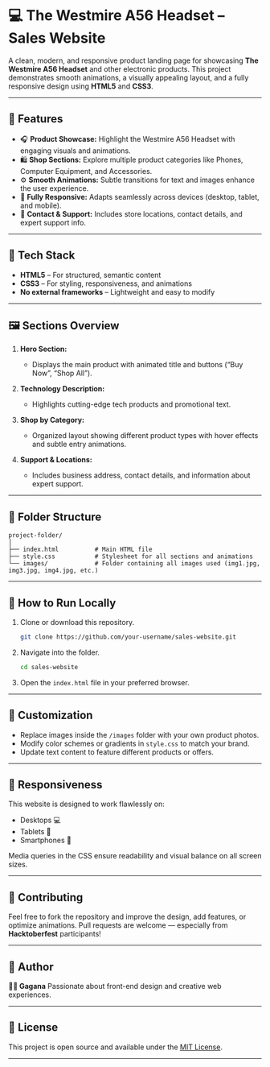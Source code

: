 # 💻 The Westmire A56 Headset – Sales Website

A clean, modern, and responsive product landing page for showcasing **The Westmire A56 Headset** and other electronic products.
This project demonstrates smooth animations, a visually appealing layout, and a fully responsive design using **HTML5** and **CSS3**.

---

## 🌟 Features

- 🎧 **Product Showcase:** Highlight the Westmire A56 Headset with engaging visuals and animations.
- 🛍️ **Shop Sections:** Explore multiple product categories like Phones, Computer Equipment, and Accessories.
- ⚙️ **Smooth Animations:** Subtle transitions for text and images enhance the user experience.
- 📱 **Fully Responsive:** Adapts seamlessly across devices (desktop, tablet, and mobile).
- 💬 **Contact & Support:** Includes store locations, contact details, and expert support info.

---

## 🧱 Tech Stack

- **HTML5** – For structured, semantic content
- **CSS3** – For styling, responsiveness, and animations
- **No external frameworks** – Lightweight and easy to modify

---

## 🖼️ Sections Overview

1. **Hero Section:**

   - Displays the main product with animated title and buttons (“Buy Now”, “Shop All”).

2. **Technology Description:**

   - Highlights cutting-edge tech products and promotional text.

3. **Shop by Category:**

   - Organized layout showing different product types with hover effects and subtle entry animations.

4. **Support & Locations:**

   - Includes business address, contact details, and information about expert support.

---

## 🧩 Folder Structure

```
project-folder/
│
├── index.html          # Main HTML file
├── style.css           # Stylesheet for all sections and animations
└── images/             # Folder containing all images used (img1.jpg, img3.jpg, img4.jpg, etc.)
```

---

## 🚀 How to Run Locally

1. Clone or download this repository.

   ```bash
   git clone https://github.com/your-username/sales-website.git
   ```

2. Navigate into the folder.

   ```bash
   cd sales-website
   ```

3. Open the `index.html` file in your preferred browser.

---

## 🎨 Customization

- Replace images inside the `/images` folder with your own product photos.
- Modify color schemes or gradients in `style.css` to match your brand.
- Update text content to feature different products or offers.

---

## 📱 Responsiveness

This website is designed to work flawlessly on:

- Desktops 💻
- Tablets 📱
- Smartphones 📲

Media queries in the CSS ensure readability and visual balance on all screen sizes.

---

## 🤝 Contributing

Feel free to fork the repository and improve the design, add features, or optimize animations.
Pull requests are welcome — especially from **Hacktoberfest** participants!

---

## 🪪 Author

**👩‍💻 Gagana**
Passionate about front-end design and creative web experiences.

---

## 📝 License

This project is open source and available under the [MIT License](LICENSE).

---
